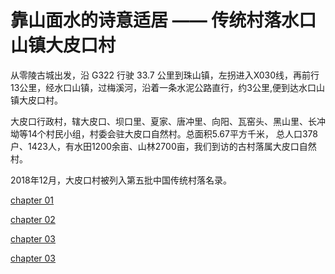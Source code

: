 #  靠山面水的诗意适居 —— 传统村落水口山镇大皮口村
从零陵古城出发，沿 G322 行驶 33.7 公里到珠山镇，左拐进入X030线，再前行13公里，经水口山镇，过梅溪河，沿着一条水泥公路直行，约3公里,便到达水口山镇大皮口村。

大皮口行政村，辖大皮口、坝口里、夏家、唐冲里、向阳、瓦窑头、黑山里、长冲坳等14个村民小组，村委会驻大皮口自然村。总面积5.67平方千米，
总人口378户、1423人，有水田1200余亩、山林2700亩，我们到访的古村落属大皮口自然村。

2018年12月，大皮口村被列入第五批中国传统村落名录。

[chapter 01](chapter-01.md ':include')

[chapter 02](chapter-02.md ':include')

[chapter 03](chapter-03.md ':include')

[chapter 03](chapter-04.md ':include')